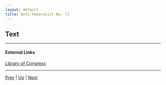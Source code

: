 ```yaml
---
layout: default
title: Anti-Federalist No. 71
---
```


## Text

---
#### External Links
[Library of Congress]()

---

[Prev](70.md) | [Up](README.md) | [Next](72.md)
